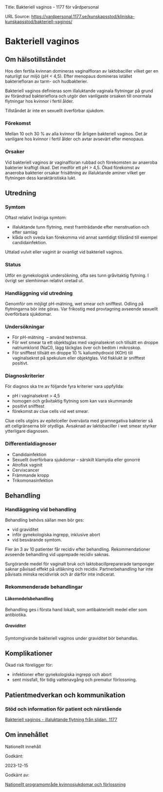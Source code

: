 Title: Bakteriell vaginos - 1177 för vårdpersonal

URL Source: https://vardpersonal.1177.se/kunskapsstod/kliniska-kunskapsstod/bakteriell-vaginos/

Bakteriell vaginos
==================

Om hälsotillståndet
-------------------

Hos den fertila kvinnan domineras vaginalfloran av laktobaciller vilket ger en naturligt sur miljö (pH < 4,5). Efter menopaus domineras istället bakteriefloran av tarm- och hudbakterier.

Bakteriell vaginos definieras som illaluktande vaginala flytningar på grund av förändrad bakterieflora och utgör den vanligaste orsaken till onormala flytningar hos kvinnor i fertil ålder.

Tillståndet är inte en sexuellt överförbar sjukdom.

### Förekomst

Mellan 10 och 30 % av alla kvinnor får årligen bakteriell vaginos. Det är vanligare hos kvinnor i fertil ålder och avtar avsevärt efter menopaus.

### Orsaker

Vid bakteriell vaginos är vaginalfloran rubbad och förekomsten av anaeroba bakterier kraftigt ökad. Det medför ett pH \> 4,5. Ökad förekomst av anaeroba bakterier orsakar frisättning av illaluktande aminer vilket ger flytningen dess karaktäristiska lukt.

Utredning
---------

### Symtom

Oftast relativt lindriga symtom:

*   illaluktande tunn flytning, mest framträdande efter menstruation och efter samlag
*   klåda och sveda kan förekomma vid annat samtidigt tillstånd till exempel candidainfektion.

Uttalad vulvit eller vaginit är ovanligt vid bakteriell vaginos.

### Status

Utför en gynekologisk undersökning, ofta ses tunn gråvitaktig flytning. I övrigt ser slemhinnan relativt oretad ut.

### Handläggning vid utredning

Genomför om möjligt pH-mätning, wet smear och snifftest. Odling på flytningarna bör inte göras. Var frikostig med provtagning avseende sexuellt överförbara sjukdomar.

### Undersökningar

*   För pH-mätning  – använd testremsa.
*   För wet smear ta ett objektsglas med vaginalsekret och tillsätt en droppe natriumklorid (NaCl), lägg täckglas över och bedöm i mikroskop.
*   För snifftest tillsätt en droppe 10 % kaliumhydroxid (KOH) till vaginalsekret på spekulum eller objektglas. Vid fisklukt är snifftest positivt.

### Diagnoskriterier

För diagnos ska tre av följande fyra kriterier vara uppfyllda:

*   pH i vaginalsekret \> 4,5
*   homogen och gråvitaktig flytning som kan vara skummande
*   positivt snifftest 
*   förekomst av clue cells vid wet smear.

Clue cells utgörs av epitelceller överväxta med gramnegativa bakterier så att cellgränserna blir otydliga. Avsaknad av laktobaciller i wet smear styrker ytterligare diagnosen.

### Differentialdiagnoser

*   Candidainfektion
*   Sexuellt överförbara sjukdomar – särskilt klamydia eller gonorré
*   Atrofisk vaginit
*   Cervixcancer
*   Främmande kropp
*   Trikomonasinfektion

Behandling
----------

### Handläggning vid behandling

Behandling behövs sällan men bör ges:

*   vid graviditet
*   inför gynekologiska ingrepp, inklusive abort
*   vid besvärande symtom.

Fler än 3 av 10 patienter får recidiv efter behandling. Rekommendationer avseende behandling vid upprepade recidiv saknas.

Surgörande medel för vaginalt bruk och laktobacillpreparerade tamponger saknar påvisad effekt på utläkning och recidiv. Partnerbehandling har inte påvisats minska recidivrisk och är därför inte indicerat.

### Rekommenderade behandlingar

#### Läkemedelsbehandling

Behandling ges i första hand lokalt, som antibakteriellt medel eller som antibiotika.

##### Graviditet

Symtomgivande bakteriell vaginos under graviditet bör behandlas.

Komplikationer
--------------

Ökad risk föreligger för:

*   infektioner efter gynekologiska ingrepp och abort
*   sent missfall, för tidig vattenavgång och prematur förlossning.

Patientmedverkan och kommunikation
----------------------------------

### Stöd och information för patient och närstående

[Bakteriell vaginos - illaluktande flytning från slidan, 1177](https://www.1177.se/sjukdomar--besvar/konsorgan/mens-blodningar-och-flytningar/bakteriell-vaginos--illaluktande-flytning-fran-slidan/)

Om innehållet
-------------

Nationellt innehåll

Godkänt:

2023-12-15

Godkänt av:

[Nationellt programområde kvinnosjukdomar och förlossning](https://kunskapsstyrningvard.se/kunskapsstyrningvard/programomradenochsamverkansgrupper/nationellaprogramomraden/npokvinnosjukdomarochforlossning.56438.html)
